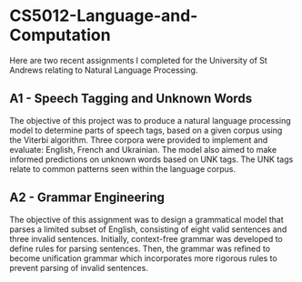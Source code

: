 # CS5012-Language-and-Computation

Here are two recent assignments I completed for the University of St Andrews relating to Natural Language Processing.

## A1 - Speech Tagging and Unknown Words

The objective of this project was to produce a natural language processing model to determine parts of speech tags, based on a given corpus using the Viterbi algorithm. Three corpora were provided to implement and evaluate: English, French and Ukrainian. The model also aimed to make informed predictions on unknown words based on UNK tags. The UNK tags relate to common patterns seen within the language corpus.

## A2 - Grammar Engineering

The objective of this assignment was to design a grammatical model that parses a limited subset of English, consisting of eight valid sentences and three invalid sentences. Initially, context-free grammar was developed to define rules for parsing sentences. Then, the grammar was refined to become unification grammar which incorporates more rigorous rules to prevent parsing of invalid sentences. 
